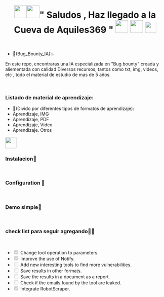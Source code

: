 <h1 align="center"><img height="40" src="https://github.com/7oSkaaa/7oSkaaa/blob/main/Images/about_me.gif?raw=true"><img height="40" src="https://emoji.gg/assets/emoji/7333-parrotdance.gif">" Saludos , Haz llegado a la Cueva de Aquiles369 " <img height="40" src="https://emoji.gg/assets/emoji/7333-parrotdance.gif"> <img height="40" src="https://github.com/7oSkaaa/7oSkaaa/blob/main/Images/about_me.gif?raw=true"> <img height="35" src="https://user-images.githubusercontent.com/73097560/115834477-dbab4500-a447-11eb-908a-139a6edaec5c.gif"> </h1></p><br>


- :file_folder:(Bug_Bounty_IA)💥
<p>  
En este repo, encontraras una IA especializada en "Bug bounty" creada y aliementada con calidad Diversos  recursos, tantos como txt, img, videos, etc , todo el material de estudio de mas de 5 años.
</p>  
<br>



<h3> Listado de material de aprendizaje: </h3>

- :file_folder:(Divido por diferentes tipos de formatos de aprendizaje):
- Aprendizaje, IMG
- Aprendizaje, PDF
- Aprendizaje, Video
- Aprendizaje. Otros

 <img height="35" src="https://user-images.githubusercontent.com/73097560/115834477-dbab4500-a447-11eb-908a-139a6edaec5c.gif">      
 <br>


<h3>Instalacion🔨</h3> <br>
<h3>Configuration 🔧 </h3>  <br>
<h3>Demo simple🎥</h3> <br>
<h3>check list para seguir agregando🧙‍♂️</h3> <br>
<ul class="contains-task-list">
<li class="task-list-item"><input type="checkbox" id="" disabled="" class="task-list-item-checkbox" checked=""> Change tool operation to parameters.</li>
<li class="task-list-item"><input type="checkbox" id="" disabled="" class="task-list-item-checkbox" checked=""> Improve the use of Notify.</li>
<li class="task-list-item"><input type="checkbox" id="" disabled="" class="task-list-item-checkbox custom-cursor-default-hover"> Add new interesting tools to find more vulnerabilities.</li>
<li class="task-list-item"><input type="checkbox" id="" disabled="" class="task-list-item-checkbox"> Save results in other formats.</li>
<li class="task-list-item"><input type="checkbox" id="" disabled="" class="task-list-item-checkbox"> Save the results in a document as a report.</li>
<li class="task-list-item"><input type="checkbox" id="" disabled="" class="task-list-item-checkbox"> Check if the emails found by the tool are leaked.</li>
<li class="task-list-item"><input type="checkbox" id="" disabled="" class="task-list-item-checkbox" checked=""> Integrate RobotScraper.</li>
</ul>
